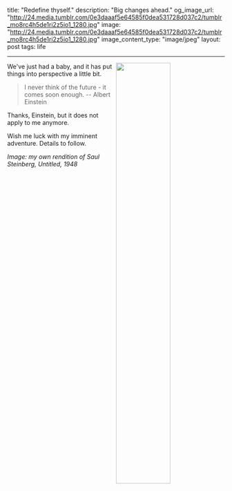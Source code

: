 title: "Redefine thyself."
description: "Big changes ahead."
og_image_url: "http://24.media.tumblr.com/0e3daaaf5e64585f0dea531728d037c2/tumblr_mo8rc4h5de1ri2z5io1_1280.jpg"
image: "http://24.media.tumblr.com/0e3daaaf5e64585f0dea531728d037c2/tumblr_mo8rc4h5de1ri2z5io1_1280.jpg"
image_content_type: "image/jpeg"
layout: post
tags: life

---

<img src="http://24.media.tumblr.com/0e3daaaf5e64585f0dea531728d037c2/tumblr_mo8rc4h5de1ri2z5io1_1280.jpg" width="50%" align="right">We've just had a baby, and it has put things into perspective a little bit.

> I never think of the future - it comes soon enough. -- Albert Einstein

Thanks, Einstein, but it does not apply to me anymore.

Wish me luck with my imminent adventure. Details to follow.

*Image: my own rendition of Saul Steinberg, Untitled, 1948*
